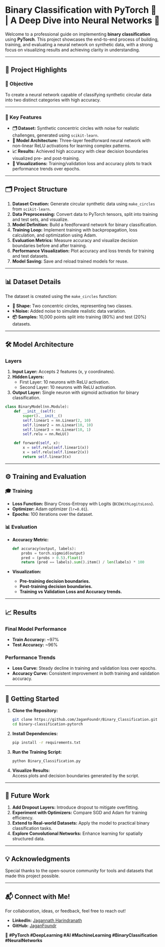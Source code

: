 # **Binary Classification with PyTorch 🚀 | A Deep Dive into Neural Networks 🧠**

Welcome to a professional guide on implementing **binary classification** using **PyTorch**. This project showcases the end-to-end process of building, training, and evaluating a neural network on synthetic data, with a strong focus on visualizing results and achieving clarity in understanding.

---

## **🌟 Project Highlights**

### **🎯 Objective**  
To create a neural network capable of classifying synthetic circular data into two distinct categories with high accuracy.  

---

### **📌 Key Features**  

- **🗂 Dataset:** Synthetic concentric circles with noise for realistic challenges, generated using `scikit-learn`.  
- **🧠 Model Architecture:** Three-layer feedforward neural network with non-linear ReLU activations for learning complex patterns.  
- **📈 Results:** Achieved high accuracy with clear decision boundaries visualized pre- and post-training.  
- **🎨 Visualizations:** Training/validation loss and accuracy plots to track performance trends over epochs.

---

## **🗂 Project Structure**

1. **Dataset Creation:** Generate circular synthetic data using `make_circles` from `scikit-learn`.  
2. **Data Preprocessing:** Convert data to PyTorch tensors, split into training and test sets, and visualize.  
3. **Model Definition:** Build a feedforward network for binary classification.  
4. **Training Loop:** Implement training with backpropagation, loss calculation, and optimization using Adam.  
5. **Evaluation Metrics:** Measure accuracy and visualize decision boundaries before and after training.  
6. **Performance Visualization:** Plot accuracy and loss trends for training and test datasets.  
7. **Model Saving:** Save and reload trained models for reuse.

---

## **📊 Dataset Details**

The dataset is created using the `make_circles` function:  
- **🔄 Shape:** Two concentric circles, representing two classes.  
- **🌀 Noise:** Added noise to simulate realistic data variation.  
- **📦 Samples:** 10,000 points split into training (80%) and test (20%) datasets.  

---

## **🛠️ Model Architecture**

### **Layers**  
1. **Input Layer:** Accepts 2 features (x, y coordinates).  
2. **Hidden Layers:**  
   - First Layer: 10 neurons with ReLU activation.  
   - Second Layer: 10 neurons with ReLU activation.  
3. **Output Layer:** Single neuron with sigmoid activation for binary classification.

```python
class BinaryModel(nn.Module):
    def __init__(self):
        super().__init__()
        self.linear1 = nn.Linear(2, 10)
        self.linear2 = nn.Linear(10, 10)
        self.linear3 = nn.Linear(10, 1)
        self.relu = nn.ReLU()

    def forward(self, x):
        x = self.relu(self.linear1(x))
        x = self.relu(self.linear2(x))
        return self.linear3(x)
```

---

## **⚙️ Training and Evaluation**

### **🎓 Training**  
- **Loss Function:** Binary Cross-Entropy with Logits (`BCEWithLogitsLoss`).  
- **Optimizer:** Adam optimizer (`lr=0.01`).  
- **Epochs:** 100 iterations over the dataset.

### **📊 Evaluation**  
- **Accuracy Metric:**  
   ```python
   def accuracy(output, labels):
       probs = torch.sigmoid(output)
       pred = (probs > 0.5).float()
       return (pred == labels).sum().item() / len(labels) * 100
   ```

- **Visualization:**  
   - **Pre-training decision boundaries.**  
   - **Post-training decision boundaries.**  
   - **Training vs Validation Loss and Accuracy trends.**  

---

## **📈 Results**

### **Final Model Performance**  
- **Train Accuracy:** ~97%  
- **Test Accuracy:** ~96%  

### **Performance Trends**  
- **Loss Curve:** Steady decline in training and validation loss over epochs.  
- **Accuracy Curve:** Consistent improvement in both training and validation accuracy.  

---

## **🔧 Getting Started**

1. **Clone the Repository:**  
   ```bash
   git clone https://github.com/JaganFoundr/Binary_Classification.git
   cd binary-classification-pytorch
   ```

2. **Install Dependencies:**  
   ```bash
   pip install -r requirements.txt
   ```

3. **Run the Training Script:**  
   ```bash
   python Binary_Classification.py
   ```

4. **Visualize Results:**  
   Access plots and decision boundaries generated by the script.

---

## **📌 Future Work**

1. **Add Dropout Layers:** Introduce dropout to mitigate overfitting.  
2. **Experiment with Optimizers:** Compare SGD and Adam for training efficiency.  
3. **Extend to Real-world Datasets:** Apply the model to practical binary classification tasks.  
4. **Explore Convolutional Networks:** Enhance learning for spatially structured data.

---

## **💡 Acknowledgments**

Special thanks to the open-source community for tools and datasets that made this project possible.

---

## **📬 Connect with Me!**  
For collaboration, ideas, or feedback, feel free to reach out!  
- **LinkedIn:** [Jagannath Harindranath](https://www.linkedin.com/in/jagannath-harindranath-492a71238/)  
- **GitHub:** [JaganFoundr](https://github.com/JaganFoundr)  

🌟 **#PyTorch #DeepLearning #AI #MachineLearning #BinaryClassification #NeuralNetworks**  
